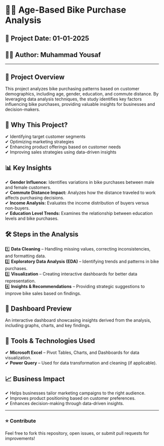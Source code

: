# **🚴‍♂️ Age-Based Bike Purchase Analysis**

## **📅 Project Date:** 01-01-2025  
## **👨‍💻 Author:** Muhammad Yousaf  

---

## **📌 Project Overview**  
This project analyzes bike purchasing patterns based on customer demographics, including age, gender, education, and commute distance. By leveraging data analysis techniques, the study identifies key factors influencing bike purchases, providing valuable insights for businesses and decision-makers.

## **🎯 Why This Project?**  
✔ Identifying target customer segments  
✔ Optimizing marketing strategies  
✔ Enhancing product offerings based on customer needs  
✔ Improving sales strategies using data-driven insights  

## **📊 Key Insights**  
✔ **Gender Influence:** Identifies variations in bike purchases between male and female customers.  
✔ **Commute Distance Impact:** Analyzes how the distance traveled to work affects purchasing decisions.  
✔ **Income Analysis:** Evaluates the income distribution of buyers versus non-buyers.  
✔ **Education Level Trends:** Examines the relationship between education levels and bike purchases.  

## **🛠️ Steps in the Analysis**  
1️⃣ **Data Cleaning** – Handling missing values, correcting inconsistencies, and formatting data.  
2️⃣ **Exploratory Data Analysis (EDA)** – Identifying trends and patterns in bike purchases.  
3️⃣ **Visualization** – Creating interactive dashboards for better data representation.  
4️⃣ **Insights & Recommendations** – Providing strategic suggestions to improve bike sales based on findings.  

## **📸 Dashboard Preview**  
An interactive dashboard showcasing insights derived from the analysis, including graphs, charts, and key findings.  
## **🚀 Tools & Technologies Used**  
✔ **Microsoft Excel** – Pivot Tables, Charts, and Dashboards for data visualization.  
✔ **Power Query** – Used for data transformation and cleaning (if applicable).  

## **📈 Business Impact**  
✔ Helps businesses tailor marketing campaigns to the right audience.  
✔ Improves product positioning based on customer preferences.  
✔ Enhances decision-making through data-driven insights.  

---
### **⭐ Contribute**  
Feel free to fork this repository, open issues, or submit pull requests for improvements!



